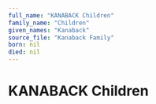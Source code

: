 ```yaml
---
full_name: "KANABACK Children"
family_name: "Children"
given_names: "Kanaback"
source_file: "Kanaback Family"
born: nil
died: nil
---
```

# KANABACK Children

